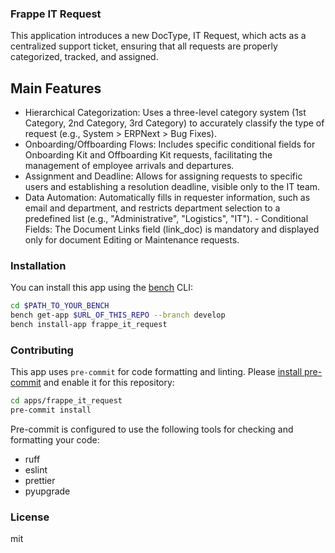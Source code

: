 ### Frappe IT Request

This application introduces a new DocType, IT Request, which acts as a centralized support ticket, ensuring that all requests are properly categorized, tracked, and assigned.

## Main Features

- Hierarchical Categorization: Uses a three-level category system (1st Category, 2nd Category, 3rd Category) to accurately classify the type of request (e.g., System > ERPNext > Bug Fixes).
- Onboarding/Offboarding Flows: Includes specific conditional fields for Onboarding Kit and Offboarding Kit requests, facilitating the management of employee arrivals and departures.
- Assignment and Deadline: Allows for assigning requests to specific users and establishing a resolution deadline, visible only to the IT team.
- Data Automation: Automatically fills in requester information, such as email and department, and restricts department selection to a predefined list (e.g., "Administrative", "Logistics", "IT"). - Conditional Fields: The Document Links field (link_doc) is mandatory and displayed only for document Editing or Maintenance requests.

### Installation

You can install this app using the [bench](https://github.com/frappe/bench) CLI:

```bash
cd $PATH_TO_YOUR_BENCH
bench get-app $URL_OF_THIS_REPO --branch develop
bench install-app frappe_it_request
```

### Contributing

This app uses `pre-commit` for code formatting and linting. Please [install pre-commit](https://pre-commit.com/#installation) and enable it for this repository:

```bash
cd apps/frappe_it_request
pre-commit install
```

Pre-commit is configured to use the following tools for checking and formatting your code:

- ruff
- eslint
- prettier
- pyupgrade

### License

mit
